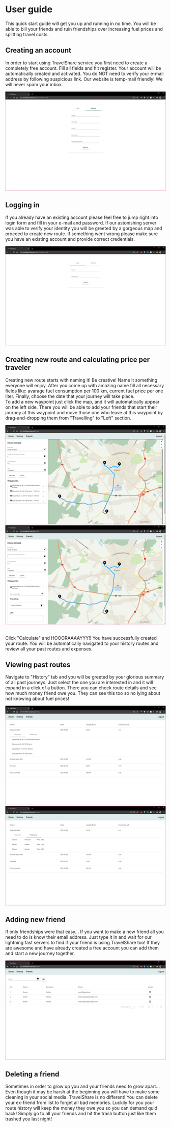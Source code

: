 # User guide
This quick start guide will get you up and running in no time. You will be able
to bill your friends and ruin friendships over increasing fuel prices and splitting
travel costs.

## Creating an account
In order to start using TravelShare service you first need to create a completely 
free account. Fill all fields and hit register. Your account will be automatically
created and activated. You do NOT need to verify your e-mail address by following
suspicious link. Our website is temp-mail friendly! We will never spam your inbox.

![Screenshot](img/register.png)

## Logging in
If you already have an existing account please feel free to jump right into login
form and fill in your e-mail and password. If our astonishing server was able to 
verify your identity you will be greeted by a gorgeous map and proceed to create new
route. If something went wrong please make sure you have an existing account and
provide correct credentials.

![Screenshot](img/log_in.png)

## Creating new route and calculating price per traveler
Creating new route starts with naming it! Be creative! Name it something everyone
will enjoy. After you come up with amazing name fill all necessary fields like: avarage
fuel consumption per 100 km, current fuel price per one liter. Finally, choose the date that 
your journey will take place.
<br/>
To add a new waypoint just click the map, and it will automatically appear on the left
side. There you will be able to add your friends that start their journey at this waypoint
and move those one who leave at this waypoint by drag-and-dropping them from "Travelling"
to "Left" section.

![Screenshot](img/route_1.png)
![Screenshot](img/route_2.png)

<br/>
Click "Calculate" and HOOORAAAAYYY!! You have successfully created your route. You will
be automatically navigated to your history routes and review all your past routes and
expenses.

## Viewing past routes
Navigate to "History" tab and you will be greeted by your glorious summary of all past
journeys. Just select the one you are interested in and it will expand in a click of
a button. There you can check route details and see how much money friend owe you. 
They can see this too so no lying about not knowing about fuel prices!

![Screenshot](img/history_1.png)
![Screenshot](img/history_2.png)

## Adding new friend
If only friendships were that easy... If you want to make a new friend all you need to do
is know their email address. Just type it in and wait for our lightning fast servers
to find if your friend is using TravelShare too! If they are awesome and have already
created a free account you can add them and start a new journey together.

![Screenshot](img/friends.png)

## Deleting a friend
Sometimes in order to grow up you and your friends need to grow apart... Even though
it may be harsh at the beginning you will have to make some cleaning in your social
media. TravelShare is no different! You can delete your ex-friend from list to forget
all bad memories. Luckily for you your route history will keep the money they owe you
so you can demand quid back! Simply go to all your friends and hit the trash button
just like them trashed you last night!
